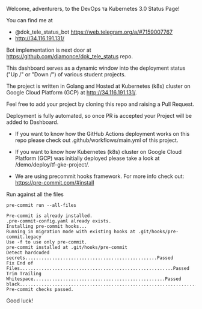 Welcome, adventurers, to the DevOps та Kubernetes 3.0 Status Page!

You can find me at
 * @dok_tele_status_bot https://web.telegram.org/a/#7159007767
 * http://34.116.191.131/

Bot implementation is next door at https://github.com/diamonce/dok_tele_status repo.

This dashboard serves as a dynamic window into the deployment status ("Up /\" or "Down \/") of various student projects.

The project is written in Golang and Hosted at Kubernetes (k8s) cluster on Google Cloud Platform (GCP) at http://34.116.191.131/.

Feel free to add your project by cloning this repo and raising a Pull Request.

Deployment is fully automated, so once PR is accepted your Project will be added to Dashboard.

  * If you want to know how the GitHub Actions deployment works on this repo please check out .github/workflows/main.yml of this project.

  * If you want to know how Kubernetes (k8s) cluster on Google Cloud Platform (GCP) was initially deployed please take a look at /demo/deploy/tf-gke-project/.

  * We are using precommit hooks framework. For more info check out: https://pre-commit.com/#install

  Run against all the files

```
pre-commit run --all-files

Pre-commit is already installed.
.pre-commit-config.yaml already exists.
Installing pre-commit hooks...
Running in migration mode with existing hooks at .git/hooks/pre-commit.legacy
Use -f to use only pre-commit.
pre-commit installed at .git/hooks/pre-commit
Detect hardcoded secrets.................................................Passed
Fix End of Files.........................................................Passed
Trim Trailing Whitespace.................................................Passed
black....................................................................Passed
Pre-commit checks passed.
```
Good luck!
